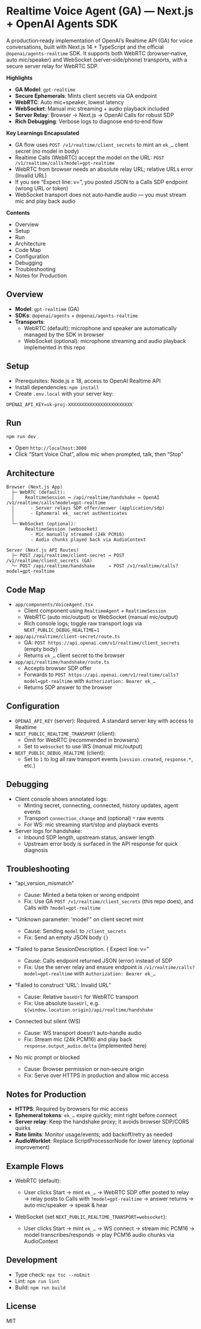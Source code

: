 # Realtime Voice Agent (GA) — Next.js + OpenAI Agents SDK

A production‑ready implementation of OpenAI’s Realtime API (GA) for voice conversations, built with Next.js 14 + TypeScript and the official `@openai/agents-realtime` SDK. It supports both WebRTC (browser‑native, auto mic/speaker) and WebSocket (server‑side/phone) transports, with a secure server relay for WebRTC SDP.

**Highlights**

- **GA Model**: `gpt-realtime`
- **Secure Ephemerals**: Mints client secrets via GA endpoint
- **WebRTC**: Auto mic+speaker, lowest latency
- **WebSocket**: Manual mic streaming + audio playback included
- **Server Relay**: Browser → Next.js → OpenAI Calls for robust SDP
- **Rich Debugging**: Verbose logs to diagnose end‑to‑end flow

**Key Learnings Encapsulated**

- GA flow uses `POST /v1/realtime/client_secrets` to mint an `ek_…` client secret (no model in body)
- Realtime Calls (WebRTC) accept the model on the URL: `POST /v1/realtime/calls?model=gpt-realtime`
- WebRTC from browser needs an absolute relay URL; relative URLs error (Invalid URL)
- If you see “Expect line: v=”, you posted JSON to a Calls SDP endpoint (wrong URL or token)
- WebSocket transport does not auto‑handle audio — you must stream mic and play back audio

**Contents**

- Overview
- Setup
- Run
- Architecture
- Code Map
- Configuration
- Debugging
- Troubleshooting
- Notes for Production

## Overview

- **Model**: `gpt-realtime` (GA)
- **SDKs**: `@openai/agents` + `@openai/agents-realtime`
- **Transports**:
  - WebRTC (default): microphone and speaker are automatically managed by the SDK in browser
  - WebSocket (optional): microphone streaming and audio playback implemented in this repo

## Setup

- Prerequisites: Node.js ≥ 18, access to OpenAI Realtime API
- Install dependencies: `npm install`
- Create `.env.local` with your server key:

```
OPENAI_API_KEY=sk-proj-XXXXXXXXXXXXXXXXXXXXXXXX
```

## Run

```
npm run dev
```

- Open `http://localhost:3000`
- Click “Start Voice Chat”, allow mic when prompted, talk, then “Stop”

## Architecture

```
Browser (Next.js App)
  ├─ WebRTC (default):
  │    RealtimeSession ↔ /api/realtime/handshake ↔ OpenAI /v1/realtime/calls?model=gpt-realtime
  │      - Server relays SDP offer/answer (application/sdp)
  │      - Ephemeral ek_ secret authenticates
  │
  └─ WebSocket (optional):
       RealtimeSession (websocket)
         - Mic manually streamed (24k PCM16)
         - Audio chunks played back via AudioContext

Server (Next.js API Routes)
  ├─ POST /api/realtime/client-secret → POST /v1/realtime/client_secrets (GA)
  └─ POST /api/realtime/handshake     → POST /v1/realtime/calls?model=gpt-realtime
```

## Code Map

- `app/components/VoiceAgent.tsx`
  - Client component using `RealtimeAgent` + `RealtimeSession`
  - WebRTC (auto mic/output) or WebSocket (manual mic/output)
  - Rich console logs; toggle raw transport logs via `NEXT_PUBLIC_DEBUG_REALTIME=1`
- `app/api/realtime/client-secret/route.ts`
  - GA: `POST https://api.openai.com/v1/realtime/client_secrets` (empty body)
  - Returns `ek_…` client secret to the browser
- `app/api/realtime/handshake/route.ts`
  - Accepts browser SDP offer
  - Forwards to `POST https://api.openai.com/v1/realtime/calls?model=gpt-realtime` with `Authorization: Bearer ek_…`
  - Returns SDP answer to the browser

## Configuration

- `OPENAI_API_KEY` (server): Required. A standard server key with access to Realtime
- `NEXT_PUBLIC_REALTIME_TRANSPORT` (client):
  - Omit for WebRTC (recommended in browsers)
  - Set to `websocket` to use WS (manual mic/output)
- `NEXT_PUBLIC_DEBUG_REALTIME` (client):
  - Set to `1` to log all raw transport events (`session.created`, `response.*`, etc.)

## Debugging

- Client console shows annotated logs:
  - Minting secret, connecting, connected, history updates, agent events
  - Transport `connection_change` and (optional) `*` raw events
  - For WS: mic streaming start/stop and playback events
- Server logs for handshake:
  - Inbound SDP length, upstream status, answer length
  - Upstream error body is surfaced in the API response for quick diagnosis

## Troubleshooting

- “api_version_mismatch”
  - Cause: Minted a beta token or wrong endpoint
  - Fix: Use GA `POST /v1/realtime/client_secrets` (this repo does), and Calls with `?model=gpt-realtime`

- “Unknown parameter: 'model'” on client secret mint
  - Cause: Sending `model` to `/client_secrets`
  - Fix: Send an empty JSON body `{}`

- “Failed to parse SessionDescription. { Expect line: v=”
  - Cause: Calls endpoint returned JSON (error) instead of SDP
  - Fix: Use the server relay and ensure endpoint is `/v1/realtime/calls?model=gpt-realtime` with `Authorization: Bearer ek_…`

- “Failed to construct 'URL': Invalid URL”
  - Cause: Relative `baseUrl` for WebRTC transport
  - Fix: Use absolute `baseUrl`, e.g. ``${window.location.origin}/api/realtime/handshake``

- Connected but silent (WS)
  - Cause: WS transport doesn’t auto‑handle audio
  - Fix: Stream mic (24k PCM16) and play back `response.output_audio.delta` (implemented here)

- No mic prompt or blocked
  - Cause: Browser permission or non‑secure origin
  - Fix: Serve over HTTPS in production and allow mic access

## Notes for Production

- **HTTPS**: Required by browsers for mic access
- **Ephemeral tokens**: `ek_…` expire quickly; mint right before connect
- **Server relay**: Keep the handshake proxy; it avoids browser SDP/CORS quirks
- **Rate limits**: Monitor usage/events; add backoff/retry as needed
- **AudioWorklet**: Replace ScriptProcessorNode for lower latency (optional improvement)

## Example Flows

- WebRTC (default):
  - User clicks Start → mint `ek_…` → WebRTC SDP offer posted to relay → relay posts to Calls with `?model=gpt-realtime` → answer returns → auto mic/speaker → speak & hear

- WebSocket (set `NEXT_PUBLIC_REALTIME_TRANSPORT=websocket`):
  - User clicks Start → mint `ek_…` → WS connect → stream mic PCM16 → model transcribes/responds → play PCM16 audio chunks via AudioContext

## Development

- Type check: `npx tsc --noEmit`
- Lint: `npm run lint`
- Build: `npm run build`

## License

MIT
